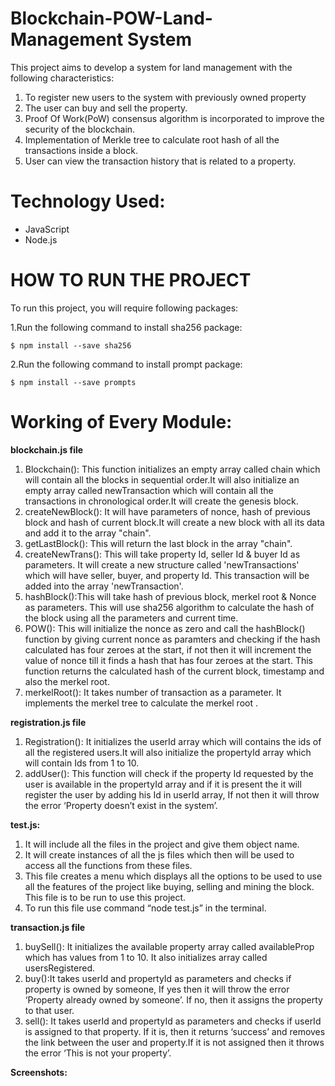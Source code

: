 # Blockchain-POW-Land-Management System
This project aims to develop a system for land management with the following characteristics:
1. To register new users to the system with previously owned property
2. The user can buy and sell the property.
3. Proof Of Work(PoW) consensus algorithm is incorporated to improve the security of the blockchain.
4. Implementation of Merkle tree to calculate root hash of all the transactions inside a block.
5. User can view the transaction history that is related to a property.

# Technology Used: 
- JavaScript
- Node.js

# HOW TO RUN THE PROJECT
To run this project, you will require following packages:

1.Run the following command to install sha256 package:
```
$ npm install --save sha256
```

2.Run the following command to install prompt package:
```
$ npm install --save prompts
```

# Working of Every Module:

**blockchain.js file**
1. Blockchain(): This function initializes an empty array called chain which will contain all the blocks in sequential order.It will also initialize an empty array called newTransaction which will contain all the transactions in chronological order.It will create the genesis block.
2. createNewBlock(): It will have parameters of nonce, hash of previous block and hash of current block.It will create a new block with all its data and add it to the array "chain".
3. getLastBlock(): This will return the last block in the array "chain".
4. createNewTrans(): This will take property Id, seller Id & buyer Id as parameters. It will create a new structure called 'newTransactions' which will have seller, buyer, and property Id. This transaction will be added into the array 'newTransaction'.
5. hashBlock():This will take hash of previous block, merkel root & Nonce as parameters. This will use sha256 algorithm to calculate the hash of the block using all the parameters and current time. 
6. POW(): This will initialize the nonce as zero and call the hashBlock() function by giving current nonce as paramters and checking if the hash calculated has four zeroes at the start, if not then it will increment the value of nonce till it finds a hash that has four zeroes at the start. This function returns the calculated hash of the current block, timestamp and also the merkel root.
7. merkelRoot(): It takes number of transaction as a parameter. It implements the merkel tree to calculate the merkel root .

**registration.js file**
1. Registration(): It initializes the userId array which will contains the ids of all the registered users.It will also initialize the propertyId array which will contain Ids from 1 to 10.
2. addUser(): This function will check if the property Id requested by the user is available in the propertyId array and if it is present the it will register the user by adding his Id in userId array, If not then it will throw the error ‘Property doesn’t exist in the system’.

**test.js:**
1. It will include all the files in the project and give them object name.
2. It will create instances of all the js files which then will be used to access all the functions from these files. 
3. This file creates a menu which displays all the options to be used to use all the features of the project like buying, selling and mining the block. This file is to be run to use this project.
4. To run this file use command “node test.js” in the terminal.

**transaction.js file**
1.	buySell(): It initializes the available property array called availableProp which has values from 1 to 10. It also initializes array called usersRegistered.
2.	buy():It takes userId and propertyId as parameters and checks if property is owned by someone, If yes then it will throw the error ‘Property already owned by someone’. If no, then it assigns the property to that user.
3. sell(): It takes userId and propertyId as parameters and checks if userId is assigned to that property. If it is, then it returns ‘success’  and removes the link between the user and property.If it is not assigned then it throws the error ‘This is not your property’.

**Screenshots:**

